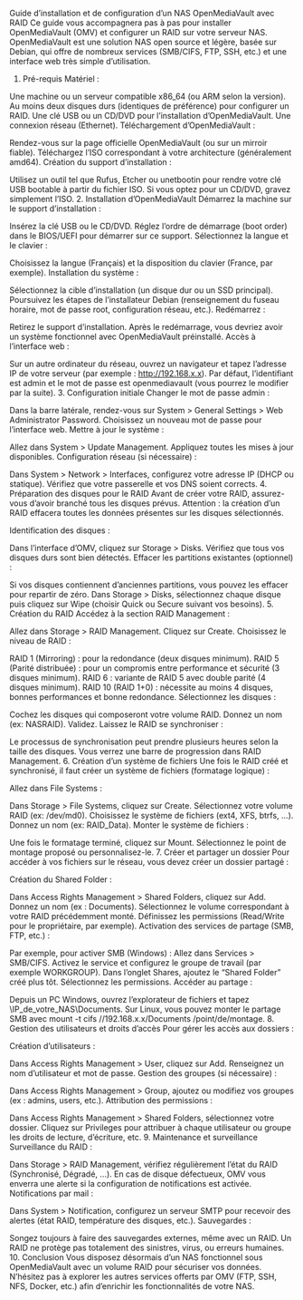 Guide d’installation et de configuration d’un NAS OpenMediaVault avec RAID
Ce guide vous accompagnera pas à pas pour installer OpenMediaVault (OMV) et configurer un RAID sur votre serveur NAS.
OpenMediaVault est une solution NAS open source et légère, basée sur Debian, qui offre de nombreux services (SMB/CIFS, FTP, SSH, etc.) et une interface web très simple d’utilisation.

1. Pré-requis
Matériel :

Une machine ou un serveur compatible x86_64 (ou ARM selon la version).
Au moins deux disques durs (identiques de préférence) pour configurer un RAID.
Une clé USB ou un CD/DVD pour l’installation d’OpenMediaVault.
Une connexion réseau (Ethernet).
Téléchargement d’OpenMediaVault :

Rendez-vous sur la page officielle OpenMediaVault (ou sur un mirroir fiable).
Téléchargez l’ISO correspondant à votre architecture (généralement amd64).
Création du support d’installation :

Utilisez un outil tel que Rufus, Etcher ou unetbootin pour rendre votre clé USB bootable à partir du fichier ISO.
Si vous optez pour un CD/DVD, gravez simplement l’ISO.
2. Installation d’OpenMediaVault
Démarrez la machine sur le support d’installation :

Insérez la clé USB ou le CD/DVD.
Réglez l’ordre de démarrage (boot order) dans le BIOS/UEFI pour démarrer sur ce support.
Sélectionnez la langue et le clavier :

Choisissez la langue (Français) et la disposition du clavier (France, par exemple).
Installation du système :

Sélectionnez la cible d’installation (un disque dur ou un SSD principal).
Poursuivez les étapes de l’installateur Debian (renseignement du fuseau horaire, mot de passe root, configuration réseau, etc.).
Redémarrez :

Retirez le support d’installation.
Après le redémarrage, vous devriez avoir un système fonctionnel avec OpenMediaVault préinstallé.
Accès à l’interface web :

Sur un autre ordinateur du réseau, ouvrez un navigateur et tapez l’adresse IP de votre serveur (par exemple : http://192.168.x.x).
Par défaut, l’identifiant est admin et le mot de passe est openmediavault (vous pourrez le modifier par la suite).
3. Configuration initiale
Changer le mot de passe admin :

Dans la barre latérale, rendez-vous sur System > General Settings > Web Administrator Password.
Choisissez un nouveau mot de passe pour l’interface web.
Mettre à jour le système :

Allez dans System > Update Management.
Appliquez toutes les mises à jour disponibles.
Configuration réseau (si nécessaire) :

Dans System > Network > Interfaces, configurez votre adresse IP (DHCP ou statique).
Vérifiez que votre passerelle et vos DNS soient corrects.
4. Préparation des disques pour le RAID
Avant de créer votre RAID, assurez-vous d’avoir branché tous les disques prévus.
Attention : la création d’un RAID effacera toutes les données présentes sur les disques sélectionnés.

Identification des disques :

Dans l’interface d’OMV, cliquez sur Storage > Disks.
Vérifiez que tous vos disques durs sont bien détectés.
Effacer les partitions existantes (optionnel) :

Si vos disques contiennent d’anciennes partitions, vous pouvez les effacer pour repartir de zéro.
Dans Storage > Disks, sélectionnez chaque disque puis cliquez sur Wipe (choisir Quick ou Secure suivant vos besoins).
5. Création du RAID
Accédez à la section RAID Management :

Allez dans Storage > RAID Management.
Cliquez sur Create.
Choisissez le niveau de RAID :

RAID 1 (Mirroring) : pour la redondance (deux disques minimum).
RAID 5 (Parité distribuée) : pour un compromis entre performance et sécurité (3 disques minimum).
RAID 6 : variante de RAID 5 avec double parité (4 disques minimum).
RAID 10 (RAID 1+0) : nécessite au moins 4 disques, bonnes performances et bonne redondance.
Sélectionnez les disques :

Cochez les disques qui composeront votre volume RAID.
Donnez un nom (ex: NASRAID).
Validez.
Laissez le RAID se synchroniser :

Le processus de synchronisation peut prendre plusieurs heures selon la taille des disques.
Vous verrez une barre de progression dans RAID Management.
6. Création d’un système de fichiers
Une fois le RAID créé et synchronisé, il faut créer un système de fichiers (formatage logique) :

Allez dans File Systems :

Dans Storage > File Systems, cliquez sur Create.
Sélectionnez votre volume RAID (ex: /dev/md0).
Choisissez le système de fichiers (ext4, XFS, btrfs, …).
Donnez un nom (ex: RAID_Data).
Monter le système de fichiers :

Une fois le formatage terminé, cliquez sur Mount.
Sélectionnez le point de montage proposé ou personnalisez-le.
7. Créer et partager un dossier
Pour accéder à vos fichiers sur le réseau, vous devez créer un dossier partagé :

Création du Shared Folder :

Dans Access Rights Management > Shared Folders, cliquez sur Add.
Donnez un nom (ex : Documents).
Sélectionnez le volume correspondant à votre RAID précédemment monté.
Définissez les permissions (Read/Write pour le propriétaire, par exemple).
Activation des services de partage (SMB, FTP, etc.) :

Par exemple, pour activer SMB (Windows) :
Allez dans Services > SMB/CIFS.
Activez le service et configurez le groupe de travail (par exemple WORKGROUP).
Dans l’onglet Shares, ajoutez le “Shared Folder” créé plus tôt. Sélectionnez les permissions.
Accéder au partage :

Depuis un PC Windows, ouvrez l’explorateur de fichiers et tapez \\IP_de_votre_NAS\Documents.
Sur Linux, vous pouvez monter le partage SMB avec mount -t cifs //192.168.x.x/Documents /point/de/montage.
8. Gestion des utilisateurs et droits d’accès
Pour gérer les accès aux dossiers :

Création d’utilisateurs :

Dans Access Rights Management > User, cliquez sur Add.
Renseignez un nom d’utilisateur et mot de passe.
Gestion des groupes (si nécessaire) :

Dans Access Rights Management > Group, ajoutez ou modifiez vos groupes (ex : admins, users, etc.).
Attribution des permissions :

Dans Access Rights Management > Shared Folders, sélectionnez votre dossier.
Cliquez sur Privileges pour attribuer à chaque utilisateur ou groupe les droits de lecture, d’écriture, etc.
9. Maintenance et surveillance
Surveillance du RAID :

Dans Storage > RAID Management, vérifiez régulièrement l’état du RAID (Synchronisé, Dégradé, …).
En cas de disque défectueux, OMV vous enverra une alerte si la configuration de notifications est activée.
Notifications par mail :

Dans System > Notification, configurez un serveur SMTP pour recevoir des alertes (état RAID, température des disques, etc.).
Sauvegardes :

Songez toujours à faire des sauvegardes externes, même avec un RAID. Un RAID ne protège pas totalement des sinistres, virus, ou erreurs humaines.
10. Conclusion
Vous disposez désormais d’un NAS fonctionnel sous OpenMediaVault avec un volume RAID pour sécuriser vos données.
N’hésitez pas à explorer les autres services offerts par OMV (FTP, SSH, NFS, Docker, etc.) afin d’enrichir les fonctionnalités de votre NAS.
